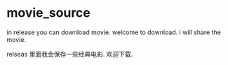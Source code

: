 # movie_source

in release you can download movie. welcome to download. i will share the movie.

relseas 里面我会保存一些经典电影. 欢迎下载.
